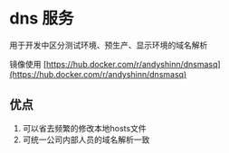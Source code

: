 # dns 服务

用于开发中区分测试环境、预生产、显示环境的域名解析

镜像使用 [https://hub.docker.com/r/andyshinn/dnsmasq](https://hub.docker.com/r/andyshinn/dnsmasq)

## 优点
1. 可以省去频繁的修改本地hosts文件
2. 可统一公司内部人员的域名解析一致

